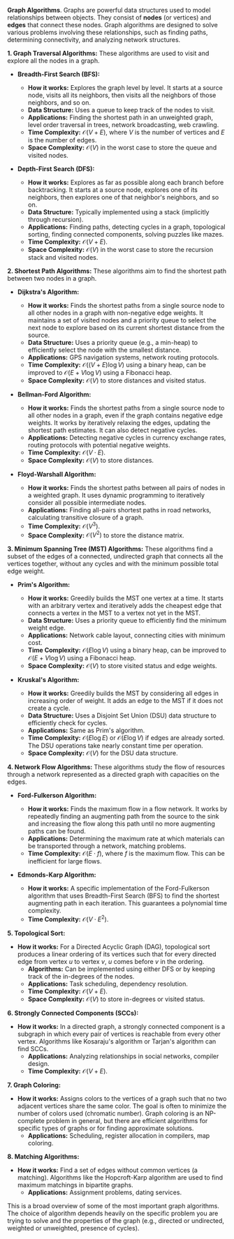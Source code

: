 **Graph Algorithms**. Graphs are powerful data structures used to model relationships between objects. They consist of **nodes** (or vertices) and **edges** that connect these nodes. Graph algorithms are designed to solve various problems involving these relationships, such as finding paths, determining connectivity, and analyzing network structures.

**1. Graph Traversal Algorithms:** These algorithms are used to visit and explore all the nodes in a graph.

* **Breadth-First Search (BFS):**
    * **How it works:** Explores the graph level by level. It starts at a source node, visits all its neighbors, then visits all the neighbors of those neighbors, and so on.
    * **Data Structure:** Uses a queue to keep track of the nodes to visit.
    * **Applications:** Finding the shortest path in an unweighted graph, level order traversal in trees, network broadcasting, web crawling.
    * **Time Complexity:** $\mathcal{O}(V + E)$, where $V$ is the number of vertices and $E$ is the number of edges.
    * **Space Complexity:** $\mathcal{O}(V)$ in the worst case to store the queue and visited nodes.

* **Depth-First Search (DFS):**
    * **How it works:** Explores as far as possible along each branch before backtracking. It starts at a source node, explores one of its neighbors, then explores one of that neighbor's neighbors, and so on.
    * **Data Structure:** Typically implemented using a stack (implicitly through recursion).
    * **Applications:** Finding paths, detecting cycles in a graph, topological sorting, finding connected components, solving puzzles like mazes.
    * **Time Complexity:** $\mathcal{O}(V + E)$.
    * **Space Complexity:** $\mathcal{O}(V)$ in the worst case to store the recursion stack and visited nodes.

**2. Shortest Path Algorithms:** These algorithms aim to find the shortest path between two nodes in a graph.

* **Dijkstra's Algorithm:**
    * **How it works:** Finds the shortest paths from a single source node to all other nodes in a graph with non-negative edge weights. It maintains a set of visited nodes and a priority queue to select the next node to explore based on its current shortest distance from the source.
    * **Data Structure:** Uses a priority queue (e.g., a min-heap) to efficiently select the node with the smallest distance.
    * **Applications:** GPS navigation systems, network routing protocols.
    * **Time Complexity:** $\mathcal{O}((V + E) \log V)$ using a binary heap, can be improved to $\mathcal{O}(E + V \log V)$ using a Fibonacci heap.
    * **Space Complexity:** $\mathcal{O}(V)$ to store distances and visited status.

* **Bellman-Ford Algorithm:**
    * **How it works:** Finds the shortest paths from a single source node to all other nodes in a graph, even if the graph contains negative edge weights. It works by iteratively relaxing the edges, updating the shortest path estimates. It can also detect negative cycles.
    * **Applications:** Detecting negative cycles in currency exchange rates, routing protocols with potential negative weights.
    * **Time Complexity:** $\mathcal{O}(V \cdot E)$.
    * **Space Complexity:** $\mathcal{O}(V)$ to store distances.

* **Floyd-Warshall Algorithm:**
    * **How it works:** Finds the shortest paths between all pairs of nodes in a weighted graph. It uses dynamic programming to iteratively consider all possible intermediate nodes.
    * **Applications:** Finding all-pairs shortest paths in road networks, calculating transitive closure of a graph.
    * **Time Complexity:** $\mathcal{O}(V^3)$.
    * **Space Complexity:** $\mathcal{O}(V^2)$ to store the distance matrix.

**3. Minimum Spanning Tree (MST) Algorithms:** These algorithms find a subset of the edges of a connected, undirected graph that connects all the vertices together, without any cycles and with the minimum possible total edge weight.

* **Prim's Algorithm:**
    * **How it works:** Greedily builds the MST one vertex at a time. It starts with an arbitrary vertex and iteratively adds the cheapest edge that connects a vertex in the MST to a vertex not yet in the MST.
    * **Data Structure:** Uses a priority queue to efficiently find the minimum weight edge.
    * **Applications:** Network cable layout, connecting cities with minimum cost.
    * **Time Complexity:** $\mathcal{O}(E \log V)$ using a binary heap, can be improved to $\mathcal{O}(E + V \log V)$ using a Fibonacci heap.
    * **Space Complexity:** $\mathcal{O}(V)$ to store visited status and edge weights.

* **Kruskal's Algorithm:**
    * **How it works:** Greedily builds the MST by considering all edges in increasing order of weight. It adds an edge to the MST if it does not create a cycle.
    * **Data Structure:** Uses a Disjoint Set Union (DSU) data structure to efficiently check for cycles.
    * **Applications:** Same as Prim's algorithm.
    * **Time Complexity:** $\mathcal{O}(E \log E)$ or $\mathcal{O}(E \log V)$ if edges are already sorted. The DSU operations take nearly constant time per operation.
    * **Space Complexity:** $\mathcal{O}(V)$ for the DSU data structure.

**4. Network Flow Algorithms:** These algorithms study the flow of resources through a network represented as a directed graph with capacities on the edges.

* **Ford-Fulkerson Algorithm:**
    * **How it works:** Finds the maximum flow in a flow network. It works by repeatedly finding an augmenting path from the source to the sink and increasing the flow along this path until no more augmenting paths can be found.
    * **Applications:** Determining the maximum rate at which materials can be transported through a network, matching problems.
    * **Time Complexity:** $\mathcal{O}(E \cdot f)$, where $f$ is the maximum flow. This can be inefficient for large flows.

* **Edmonds-Karp Algorithm:**
    * **How it works:** A specific implementation of the Ford-Fulkerson algorithm that uses Breadth-First Search (BFS) to find the shortest augmenting path in each iteration. This guarantees a polynomial time complexity.
    * **Time Complexity:** $\mathcal{O}(V \cdot E^2)$.

**5. Topological Sort:**

* **How it works:** For a Directed Acyclic Graph (DAG), topological sort produces a linear ordering of its vertices such that for every directed edge from vertex $u$ to vertex $v$, $u$ comes before $v$ in the ordering.
    * **Algorithms:** Can be implemented using either DFS or by keeping track of the in-degrees of the nodes.
    * **Applications:** Task scheduling, dependency resolution.
    * **Time Complexity:** $\mathcal{O}(V + E)$.
    * **Space Complexity:** $\mathcal{O}(V)$ to store in-degrees or visited status.

**6. Strongly Connected Components (SCCs):**

* **How it works:** In a directed graph, a strongly connected component is a subgraph in which every pair of vertices is reachable from every other vertex. Algorithms like Kosaraju's algorithm or Tarjan's algorithm can find SCCs.
    * **Applications:** Analyzing relationships in social networks, compiler design.
    * **Time Complexity:** $\mathcal{O}(V + E)$.

**7. Graph Coloring:**

* **How it works:** Assigns colors to the vertices of a graph such that no two adjacent vertices share the same color. The goal is often to minimize the number of colors used (chromatic number). Graph coloring is an NP-complete problem in general, but there are efficient algorithms for specific types of graphs or for finding approximate solutions.
    * **Applications:** Scheduling, register allocation in compilers, map coloring.

**8. Matching Algorithms:**

* **How it works:** Find a set of edges without common vertices (a matching). Algorithms like the Hopcroft-Karp algorithm are used to find maximum matchings in bipartite graphs.
    * **Applications:** Assignment problems, dating services.

This is a broad overview of some of the most important graph algorithms. The choice of algorithm depends heavily on the specific problem you are trying to solve and the properties of the graph (e.g., directed or undirected, weighted or unweighted, presence of cycles).